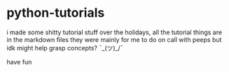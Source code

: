 # python-tutorials

i made some shitty tutorial stuff over the holidays, all the tutorial things are in the markdown files they were mainly for me to do on call with peeps but idk might help grasp concepts? ¯\_(ツ)_/¯ 

have fun
